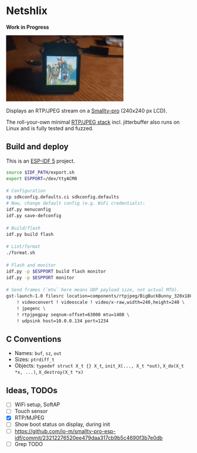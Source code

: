# Netshlix

**Work in Progress**

![Demo](demo.gif)

Displays an RTP/JPEG stream on a [Smalltv-pro](https://github.com/GeekMagicClock/smalltv-pro) (240x240 px LCD).

The roll-your-own minimal [RTP/JPEG stack](components/rtpjpeg) incl. jitterbuffer also runs on Linux and is fully tested and fuzzed.

## Build and deploy

This is an [ESP-IDF 5](https://github.com/espressif/esp-idf) project.

```bash
source $IDF_PATH/export.sh
export ESPPORT=/dev/ttyACM0

# Configuration
cp sdkconfig.defaults.ci sdkconfig.defaults
# Now, change default config (e.g. WiFi credentials):
idf.py menuconfig
idf.py save-defconfig

# Build/flash
idf.py build flash

# Lint/format
./format.sh

# Flash and monitor
idf.py -p $ESPPORT build flash monitor
idf.py -p $ESPPORT monitor

# Send frames (`mtu` here means UDP payload size, not actual MTU).
gst-launch-1.0 filesrc location=components/rtpjpeg/BigBuckBunny_320x180.mp4 ! decodebin \
    ! videoconvert ! videoscale ! video/x-raw,width=240,height=240 \
    ! jpegenc \
    ! rtpjpegpay seqnum-offset=63000 mtu=1400 \
    ! udpsink host=10.0.0.134 port=1234
```

## C Conventions

- Names: `buf`, `sz`, `out`
- Sizes: `ptrdiff_t`
- Objects: `typedef struct X_t {} X_t`, `init_X(..., X_t *out)`, `X_do(X_t *x, ...)`, `X_destroy(X_t *x)`

## Ideas, TODOs

- [ ] WiFi setup, SoftAP
- [ ] Touch sensor
- [x] RTP/MJPEG
- [ ] Show boot status on display, during init
- [ ] https://github.com/jo-m/smalltv-pro-esp-idf/commit/23212276520ee479daa317cb9b5c4690f3b7e0db
- [ ] Grep TODO
